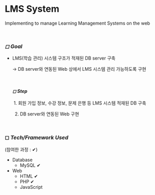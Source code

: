 # LMS System

Implementing to manage Learning Management Systems on the web

<br>

### *◻ Goal*

- LMS(학습 관리) 시스템 구조가 적재된 DB server 구축

  → DB server와 연동된 Web 상에서 LMS 시스템 관리 가능하도록 구현

  <br>
  
  #### *◻ Step*
  
  ​	1. 회원 가입 정보, 수강 정보, 문제 은행 등 LMS 시스템 적재된 DB 구축
  
   	2. DB server와 연동된 Web 구현

<br>

### ◻ *Tech/Framework Used*

(참여한 과정 : ✔)

- Database
  - MySQL ✔
- Web
  - HTML ✔
  - PHP ✔
  - JavaScript

